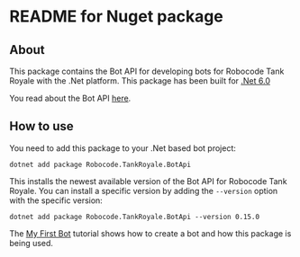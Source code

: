 # README for Nuget package

## About

This package contains the Bot API for developing bots for Robocode Tank Royale with the .Net platform.
This package has been built for [.Net 6.0](https://dotnet.microsoft.com/en-us/download/dotnet/6.0)

You read about the Bot API [here](https://robocode-dev.github.io/tank-royale/api/dotnet/).

## How to use

You need to add this package to your .Net based bot project:

    dotnet add package Robocode.TankRoyale.BotApi

This installs the newest available version of the Bot API for Robocode Tank Royale. You can install a specific version
by adding the `--version` option with the specific version:

    dotnet add package Robocode.TankRoyale.BotApi --version 0.15.0

The [My First Bot](https://robocode-dev.github.io/tank-royale/tutorial/dotnet/my-first-bot-for-dotnet.html) tutorial
shows how to create a bot and how this package is being used.